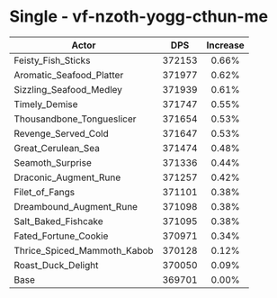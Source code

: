 # Single - vf-nzoth-yogg-cthun-me
| Actor | DPS | Increase |
|---|:---:|:---:|
|Feisty_Fish_Sticks|372153|0.66%|
|Aromatic_Seafood_Platter|371977|0.62%|
|Sizzling_Seafood_Medley|371939|0.61%|
|Timely_Demise|371747|0.55%|
|Thousandbone_Tongueslicer|371654|0.53%|
|Revenge_Served_Cold|371647|0.53%|
|Great_Cerulean_Sea|371474|0.48%|
|Seamoth_Surprise|371336|0.44%|
|Draconic_Augment_Rune|371257|0.42%|
|Filet_of_Fangs|371101|0.38%|
|Dreambound_Augment_Rune|371098|0.38%|
|Salt_Baked_Fishcake|371095|0.38%|
|Fated_Fortune_Cookie|370971|0.34%|
|Thrice_Spiced_Mammoth_Kabob|370128|0.12%|
|Roast_Duck_Delight|370050|0.09%|
|Base|369701|0.00%|
